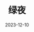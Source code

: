 ---
layout: movie-review
title: 绿夜
description: >
  女同性恋有自己的燃冬。
category: 电影
img: assets/img/movie/2023/lv_ye.webp
star: 3
date: 2023-12-10
---